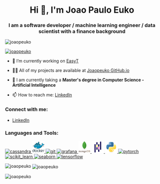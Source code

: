 <h1 align="center">Hi 👋, I'm Joao Paulo Euko</h1>
<h3 align="center">I am a software developer / machine learning engineer / data scientist with a finance background</h3>

<p align="left"> <img src="https://komarev.com/ghpvc/?username=joaopeuko&label=Profile%20views&color=0e75b6&style=flat" alt="joaopeuko" /> </p>

<p align="left"> <a href="https://github.com/ryo-ma/github-profile-trophy"><img src="https://github-profile-trophy.vercel.app/?username=joaopeuko" alt="joaopeuko" /></a> </p>

- 🔭 I’m currently working on [EasyT](https://github.com/Joaopeuko/easyT)

- 👨‍💻 All of my projects are available at [Joaopeuko GitHub.io](https://joaopeuko.github.io/)

- 🌱 I am currently taking a **Master's degree in Computer Science - Artificial Intelligence**

- 📫 How to reach me: [LinkedIn](https://www.linkedin.com/in/joaopeuko/)

<h3 align="left">Connect with me:</h3>

- [LinkedIn](https://www.linkedin.com/in/joaopeuko/)
<p align="left">
</p>

<h3 align="left">Languages and Tools:</h3>
<p align="left"> <a href="https://cassandra.apache.org/" target="_blank" rel="noreferrer"> <img src="https://www.vectorlogo.zone/logos/apache_cassandra/apache_cassandra-icon.svg" alt="cassandra" width="40" height="40"/> </a> <a href="https://www.docker.com/" target="_blank" rel="noreferrer"> <img src="https://raw.githubusercontent.com/devicons/devicon/master/icons/docker/docker-original-wordmark.svg" alt="docker" width="40" height="40"/> </a> <a href="https://git-scm.com/" target="_blank" rel="noreferrer"> <img src="https://www.vectorlogo.zone/logos/git-scm/git-scm-icon.svg" alt="git" width="40" height="40"/> </a> <a href="https://grafana.com" target="_blank" rel="noreferrer"> <img src="https://www.vectorlogo.zone/logos/grafana/grafana-icon.svg" alt="grafana" width="40" height="40"/> </a> <a href="https://www.mongodb.com/" target="_blank" rel="noreferrer"> <img src="https://raw.githubusercontent.com/devicons/devicon/master/icons/mongodb/mongodb-original-wordmark.svg" alt="mongodb" width="40" height="40"/> </a> <a href="https://pandas.pydata.org/" target="_blank" rel="noreferrer"> <img src="https://raw.githubusercontent.com/devicons/devicon/2ae2a900d2f041da66e950e4d48052658d850630/icons/pandas/pandas-original.svg" alt="pandas" width="40" height="40"/> </a> <a href="https://www.python.org" target="_blank" rel="noreferrer"> <img src="https://raw.githubusercontent.com/devicons/devicon/master/icons/python/python-original.svg" alt="python" width="40" height="40"/> </a> <a href="https://pytorch.org/" target="_blank" rel="noreferrer"> <img src="https://www.vectorlogo.zone/logos/pytorch/pytorch-icon.svg" alt="pytorch" width="40" height="40"/> </a> <a href="https://scikit-learn.org/" target="_blank" rel="noreferrer"> <img src="https://upload.wikimedia.org/wikipedia/commons/0/05/Scikit_learn_logo_small.svg" alt="scikit_learn" width="40" height="40"/> </a> <a href="https://seaborn.pydata.org/" target="_blank" rel="noreferrer"> <img src="https://seaborn.pydata.org/_images/logo-mark-lightbg.svg" alt="seaborn" width="40" height="40"/> </a> <a href="https://www.tensorflow.org" target="_blank" rel="noreferrer"> <img src="https://www.vectorlogo.zone/logos/tensorflow/tensorflow-icon.svg" alt="tensorflow" width="40" height="40"/> </a> </p>

<p><img align="left" src="https://github-readme-stats.vercel.app/api/top-langs?username=joaopeuko&show_icons=true&locale=en&layout=compact" alt="joaopeuko" /></p>

<p>&nbsp;<img align="center" src="https://github-readme-stats.vercel.app/api?username=joaopeuko&show_icons=true&locale=en" alt="joaopeuko" /></p>

<p><img align="center" src="https://github-readme-streak-stats.herokuapp.com/?user=joaopeuko&" alt="joaopeuko" /></p>


